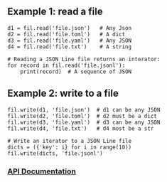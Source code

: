 ## Example 1: read a file

    d1 = fil.read('file.json')   # Any Json
    d2 = fil.read('file.toml')   # A dict
    d3 = fil.read('file.yaml')   # Any JSON
    d4 = fil.read('file.txt')    # A string

    # Reading a JSON Line file returns an interator:
    for record in fil.read('file.jsonl'):
        print(record)  # A sequence of JSON

## Example 2: write to a file

    fil.write(d1, 'file.json')  # d1 can be any JSON
    fil.write(d2, 'file.toml')  # d2 must be a dict
    fil.write(d3, 'file.yaml')  # d3 can be any JSON
    fil.write(d4, 'file.txt')   # d4 most be a str

    # Write an iterator to a JSON Line file
    dicts = ({'key': i} for i in range(10))
    fil.write(dicts, 'file.jsonl')


### [API Documentation](https://rec.github.io/fil#fil--api-documentation)
